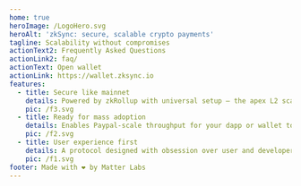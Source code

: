 ```yaml
---
home: true
heroImage: /LogoHero.svg
heroAlt: 'zkSync: secure, scalable crypto payments'
tagline: Scalability without compromises
actionText2: Frequently Asked Questions
actionLink2: faq/
actionText: Open wallet
actionLink: https://wallet.zksync.io
features:
  - title: Secure like mainnet
    details: Powered by zkRollup with universal setup — the apex L2 scaling solution.
    pic: /f3.svg
  - title: Ready for mass adoption
    details: Enables Paypal-scale throughput for your dapp or wallet today.
    pic: /f2.svg
  - title: User experience first
    details: A protocol designed with obsession over user and developer experience.
    pic: /f1.svg
footer: Made with ❤️ by Matter Labs
---
```

